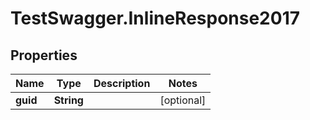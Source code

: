 # TestSwagger.InlineResponse2017

## Properties

Name | Type | Description | Notes
------------ | ------------- | ------------- | -------------
**guid** | **String** |  | [optional] 


